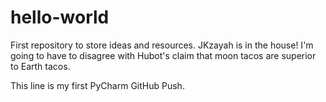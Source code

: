 # hello-world
First repository to store ideas and resources.
JKzayah is in the house! I'm going to have to disagree with Hubot's claim that moon tacos are superior to Earth tacos.

This line is my first PyCharm GitHub Push.
